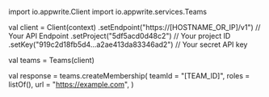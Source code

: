 import io.appwrite.Client
import io.appwrite.services.Teams

val client = Client(context)
    .setEndpoint("https://[HOSTNAME_OR_IP]/v1") // Your API Endpoint
    .setProject("5df5acd0d48c2") // Your project ID
    .setKey("919c2d18fb5d4...a2ae413da83346ad2") // Your secret API key

val teams = Teams(client)

val response = teams.createMembership(
    teamId = "[TEAM_ID]",
    roles = listOf(),
    url = "https://example.com",
)
